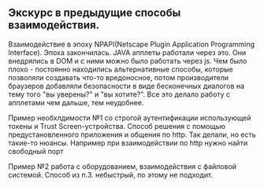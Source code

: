 ## Экскурс в предыдущие способы взаимодействия.
 Взаимодействие в эпоху NPAPI(Netscape Plugin Application Programming Interface). Эпоха закончилась.
JAVA апплеты работали через это. Они внедрялись в DOM и с ними можно было работать через js. 
Чем было плохо - постоянно находились альтернативные способы, которые позволяли создавать что-то вредоносное, потом производители браузеров добавляли безопасности в виде бесконечных диалогов на тему того "вы уверены?" и "вы хотите?". Все это делало работу с апплетами чем дальше, тем неудобнее.

 Пример необхлдимости №1 со строгой аутентификации использующей токены и Trust Screen-устройства. Способ решения с помощью предустановленного приложения и общения по http. Так делали, но есть такие-то нюансы. Например при взаимодействии по http нужно найти свободный порт

 Пример №2 работа с оборудованием, взаимодействия с файловой системой. Способ из п.3. небыстрый, по этому не подходит.